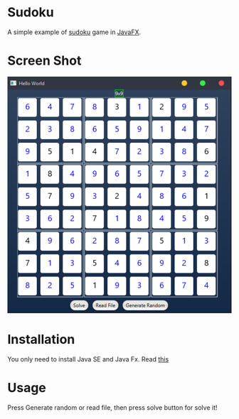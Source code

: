 # Sudoku
A simple example of [sudoku](https://en.wikipedia.org/wiki/Sudoku) game in [JavaFX](https://openjfx.io).

# Screen Shot

![Screen Shot](https://github.com/ali449/Sudoku/blob/main/Screenshot.png)

# Installation

You only need to install Java SE and Java Fx. Read [this](https://openjfx.io/openjfx-docs/)

# Usage
Press Generate random or read file, then press solve button for solve it!
